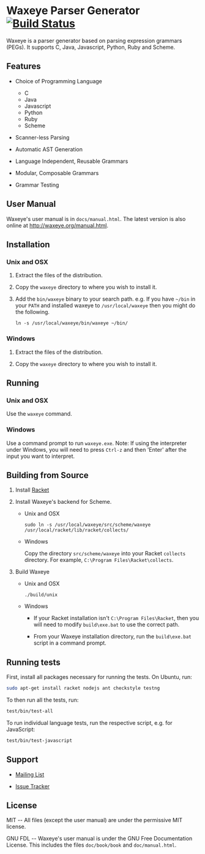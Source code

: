 Waxeye Parser Generator [![Build Status][badge-travis]][travis]
===============================================================

Waxeye is a parser generator based on parsing expression grammars (PEGs). It
supports C, Java, Javascript, Python, Ruby and Scheme.


Features
--------

* Choice of Programming Language
  - C
  - Java
  - Javascript
  - Python
  - Ruby
  - Scheme

* Scanner-less Parsing

* Automatic AST Generation

* Language Independent, Reusable Grammars

* Modular, Composable Grammars

* Grammar Testing


User Manual
-----------

Waxeye's user manual is in `docs/manual.html`. The latest version is also
online at http://waxeye.org/manual.html.


Installation
------------

### Unix and OSX

1. Extract the files of the distribution.

2. Copy the `waxeye` directory to where you wish to install it.

3. Add the `bin/waxeye` binary to your search path. e.g. If you have `~/bin` in
   your `PATH` and installed waxeye to `/usr/local/waxeye` then you might do
   the following.

   `ln -s /usr/local/waxeye/bin/waxeye ~/bin/`


### Windows

1. Extract the files of the distribution.

2. Copy the `waxeye` directory to where you wish to install it.


Running
-------

### Unix and OSX

Use the `waxeye` command.

### Windows

Use a command prompt to run `waxeye.exe`. Note: If using the interpreter under
Windows, you will need to press `Ctrl-z` and then 'Enter' after the input you
want to interpret.


Building from Source
--------------------

1. Install [Racket](http://racket-lang.org)

2. Install Waxeye's backend for Scheme.
   * Unix and OSX

     `sudo ln -s /usr/local/waxeye/src/scheme/waxeye /usr/local/racket/lib/racket/collects/`

   * Windows

     Copy the directory `src/scheme/waxeye` into your Racket `collects`
     directory. For example, `C:\Program Files\Racket\collects`.

3. Build Waxeye
   * Unix and OSX

     `./build/unix`

   * Windows

     - If your Racket installation isn't `C:\Program Files\Racket`, then you
       will need to modify `build\exe.bat` to use the correct path.

     - From your Waxeye installation directory, run the `build\exe.bat` script
       in a command prompt.

Running tests
-------------

First, install all packages necessary for running the tests.
On Ubuntu, run:

```bash
sudo apt-get install racket nodejs ant checkstyle testng
```

To then run all the tests, run:

```bash
test/bin/test-all
```

To run individual language tests, run the respective script, e.g. for JavaScript:

```bash
test/bin/test-javascript
```

Support
-------

* [Mailing List](https://lists.sourceforge.net/lists/listinfo/waxeye-users)

* [Issue Tracker](https://github.com/orlandohill/waxeye/issues)


License
-------

MIT -- All files (except the user manual) are under the permissive MIT license.

GNU FDL -- Waxeye's user manual is under the GNU Free Documentation License.
This includes the files `doc/book/book` and `doc/manual.html`.

[badge-travis]: https://img.shields.io/travis/orlandohill/waxeye.svg
[travis]: https://travis-ci.org/orlandohill/waxeye
